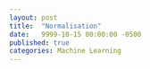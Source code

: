 ```yaml
---
layout: post
title:  "Normalisation"
date:   9999-10-15 00:00:00 -0500
published: true
categories: Machine Learning
---
```

